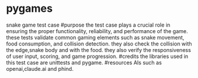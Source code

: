 # pygames
snake game test case
#purpose 
the test case plays a crucial role in ensuring the proper functionality, reliability, and performance of the game.
these tests validate common gaming elements such as snake movement, food consumption, and collision detection.
they also check the collision with the edge,snake body and with the food.
they also verify the responsiveness of user input, scoring, and game progression.
#credits
the libraries used in this test case are unittests and pygame.
#resources
AIs such as openai,claude.ai and phind.
